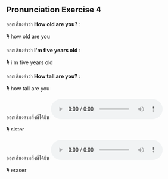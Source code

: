 ## Pronunciation Exercise 4
ออกเสียงคำว่า **How old are you?** :

🎙️ how old are you

ออกเสียงคำว่า **I'm five years old** :

🎙️ i'm five years old

ออกเสียงคำว่า **How tall are you?** :

🎙️ how tall are you

ออกเสียงตามสิ่งที่ได้ยิน **![](/media/audio/sister.mp3)** 

🎙️ sister

ออกเสียงตามสิ่งที่ได้ยิน **![](/media/audio/eraser.mp3)** 

🎙️ eraser

